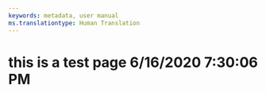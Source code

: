 ```yaml
---
keywords: metadata, user manual
ms.translationtype: Human Translation
---
```

# this is a test page 6/16/2020 7:30:06 PM